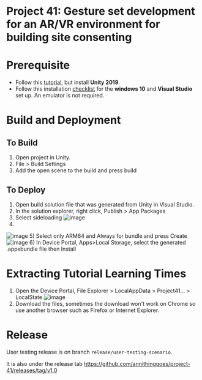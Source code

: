 # Project 41: Gesture set development for an AR/VR environment for building site consenting

# Prerequisite 
* Follow this [tutorial](https://docs.microsoft.com/en-us/windows/mixed-reality/develop/unity/choosing-unity-version#unity-20203-lts-recommended), but install **Unity 2019**.
* Follow this installation [checklist](https://docs.microsoft.com/en-us/windows/mixed-reality/develop/install-the-tools) for the **windows 10** and **Visual Studio** set up. An emulator is not required.
# Build and Deployment
## To Build
1) Open project in Unity.
2) File > Build Settings
3) Add the open scene to the build and press build

## To Deploy
1) Open build solution file that was generated from Unity in Visual Studio.
2) In the solution explorer, right click, Publish > App Packages
3) Select sideloading ![image](https://user-images.githubusercontent.com/52563454/127789465-10a35a51-b5da-4a62-935d-35b5e0e612cc.png)
4) 
![image](https://user-images.githubusercontent.com/52563454/127789449-d3d79583-2180-4377-81a8-e2a3bd6b5ada.png)
5) Select only ARM64 and Always for bundle and press Create ![image](https://user-images.githubusercontent.com/52563454/127789568-7d63ac9b-e632-4b7d-8aab-f8c213310747.png)
6) In Device Portal, Apps>Local Storage, select the generated .appxbundle file then Install

# Extracting Tutorial Learning Times
1) Open the Device Portal, File Explorer > LocalAppData > Project41... > LocalState
![image](https://user-images.githubusercontent.com/52563454/137607925-0b32ee4d-901e-49fa-b6e2-62ecb0fb87e4.png)
2) Download the files, sometimes the download won't work on Chrome so use another browser such as Firefox or Internet Explorer.

# Release
User testing release is on branch  `release/user-testing-scenario`.

It is also under the release tab https://github.com/annithinggoes/project-41/releases/tag/v1.0
